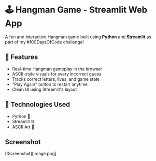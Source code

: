 # 🕹️ Hangman Game - Streamlit Web App

A fun and interactive Hangman game built using **Python** and **Streamlit** as part of my #100DaysOfCode challenge!

## 🚀 Features

- Real-time Hangman gameplay in the browser  
- ASCII-style visuals for every incorrect guess  
- Tracks correct letters, lives, and game state  
- "Play Again" button to restart anytime  
- Clean UI using Streamlit's layout

## 🧠 Technologies Used

- Python 🐍
- Streamlit 🌐
- ASCII Art 🎨

## Screenshot

[!Screenshot][image.png]